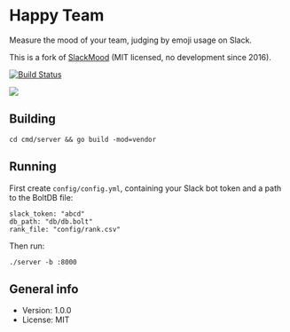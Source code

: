 # Happy Team

Measure the mood of your team, judging by emoji usage on Slack.

This is a fork of [SlackMood](https://github.com/YoSmudge/SlackMood) (MIT licensed, no development since 2016).

[![Build Status](https://travis-ci.com/xyproto/happyteam.svg?branch=master)](https://travis-ci.com/xyproto/happyteam)

![](https://s3.amazonaws.com/f.cl.ly/items/0E3W453j2I44451b441x/Screen%20Shot%202016-05-31%20at%2015.01.18.png?v=7d9a7302)

## Building

    cd cmd/server && go build -mod=vendor

## Running

First create `config/config.yml`, containing your Slack bot token and a path to the BoltDB file:

```
slack_token: "abcd"
db_path: "db/db.bolt"
rank_file: "config/rank.csv"
```

Then run:

    ./server -b :8000

## General info

* Version: 1.0.0
* License: MIT
